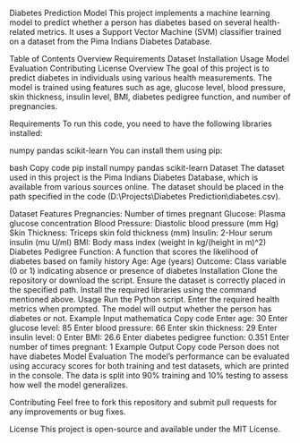 Diabetes Prediction Model
This project implements a machine learning model to predict whether a person has diabetes based on several health-related metrics. It uses a Support Vector Machine (SVM) classifier trained on a dataset from the Pima Indians Diabetes Database.

Table of Contents
Overview
Requirements
Dataset
Installation
Usage
Model Evaluation
Contributing
License
Overview
The goal of this project is to predict diabetes in individuals using various health measurements. The model is trained using features such as age, glucose level, blood pressure, skin thickness, insulin level, BMI, diabetes pedigree function, and number of pregnancies.

Requirements
To run this code, you need to have the following libraries installed:

numpy
pandas
scikit-learn
You can install them using pip:

bash
Copy code
pip install numpy pandas scikit-learn
Dataset
The dataset used in this project is the Pima Indians Diabetes Database, which is available from various sources online. The dataset should be placed in the path specified in the code (D:\Projects\Diabetes Prediction\diabetes.csv).

Dataset Features
Pregnancies: Number of times pregnant
Glucose: Plasma glucose concentration
Blood Pressure: Diastolic blood pressure (mm Hg)
Skin Thickness: Triceps skin fold thickness (mm)
Insulin: 2-Hour serum insulin (mu U/ml)
BMI: Body mass index (weight in kg/(height in m)^2)
Diabetes Pedigree Function: A function that scores the likelihood of diabetes based on family history
Age: Age (years)
Outcome: Class variable (0 or 1) indicating absence or presence of diabetes
Installation
Clone the repository or download the script.
Ensure the dataset is correctly placed in the specified path.
Install the required libraries using the command mentioned above.
Usage
Run the Python script.
Enter the required health metrics when prompted.
The model will output whether the person has diabetes or not.
Example Input
mathematica
Copy code
Enter age: 30
Enter glucose level: 85
Enter blood pressure: 66
Enter skin thickness: 29
Enter insulin level: 0
Enter BMI: 26.6
Enter diabetes pedigree function: 0.351
Enter number of times pregnant: 1
Example Output
Copy code
Person does not have diabetes
Model Evaluation
The model’s performance can be evaluated using accuracy scores for both training and test datasets, which are printed in the console. The data is split into 90% training and 10% testing to assess how well the model generalizes.

Contributing
Feel free to fork this repository and submit pull requests for any improvements or bug fixes.

License
This project is open-source and available under the MIT License.
